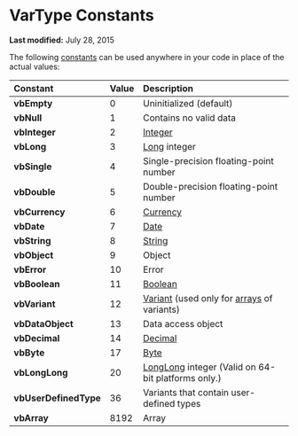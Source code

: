 
# VarType Constants

 **Last modified:** July 28, 2015

The following  [constants](b8bdf64f-5920-1ae9-16d0-b26d09524a30.md) can be used anywhere in your code in place of the actual values:


|**Constant**|**Value**|**Description**|
|:-----|:-----|:-----|
| **vbEmpty**|0|Uninitialized (default)|
| **vbNull**|1|Contains no valid data|
| **vbInteger**|2| [Integer](b8bdf64f-5920-1ae9-16d0-b26d09524a30.md)|
| **vbLong**|3| [Long](41802b5f-1d45-f586-dddd-acb6cced581b.md) integer|
| **vbSingle**|4|Single-precision floating-point number|
| **vbDouble**|5|Double-precision floating-point number|
| **vbCurrency**|6| [Currency](b8bdf64f-5920-1ae9-16d0-b26d09524a30.md)|
| **vbDate**|7| [Date](b8bdf64f-5920-1ae9-16d0-b26d09524a30.md)|
| **vbString**|8| [String](b8bdf64f-5920-1ae9-16d0-b26d09524a30.md)|
| **vbObject**|9|Object|
| **vbError**|10|Error|
| **vbBoolean**|11| [Boolean](b8bdf64f-5920-1ae9-16d0-b26d09524a30.md)|
| **vbVariant**|12| [Variant](b8bdf64f-5920-1ae9-16d0-b26d09524a30.md) (used only for [arrays](b8bdf64f-5920-1ae9-16d0-b26d09524a30.md) of variants)|
| **vbDataObject**|13|Data access object|
| **vbDecimal**|14| [Decimal](b8bdf64f-5920-1ae9-16d0-b26d09524a30.md)|
| **vbByte**|17| [Byte](b8bdf64f-5920-1ae9-16d0-b26d09524a30.md)|
| **vbLongLong**|20| [LongLong](731bd14c-4523-cb84-cc00-21730fa745a8.md) integer (Valid on 64-bit platforms only.)|
| **vbUserDefinedType**|36|Variants that contain user-defined types|
| **vbArray**|8192|Array|
